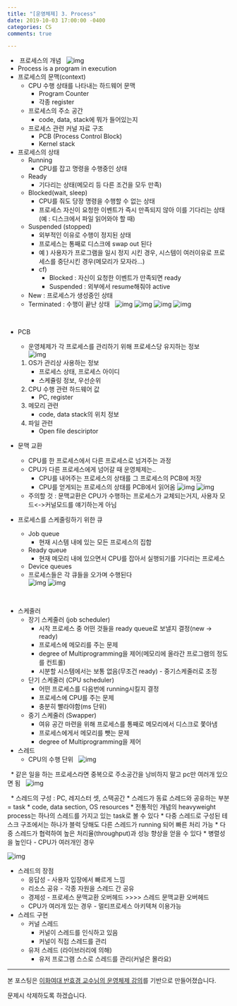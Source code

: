 ```yaml
---
title: "[운영체제] 3. Process"
date: 2019-10-03 17:00:00 -0400
categories: CS
comments: true

---
```



*  프로세스의 개념
 
	![img](https://github.com/JennyLee4517/jennylee4517.github.io/blob/master/_posts/images/03_01.png?raw=true)
 
* Process is a program in execution
* 프로세스의 문맥(context)
	* CPU 수행 상태를 나타내는 하드웨어 문맥
		* Program Counter
		* 각종 register
	* 프로세스의 주소 공간
		* code, data, stack에 뭐가 들어있는지
	* 프로세스 관련 커널 자료 구조
		* PCB (Process Control Block)
		* Kernel stack
* 프로세스의 상태
	* Running
		* CPU를 잡고 명령을 수행중인 상태
	* Ready
		* 기다리는 상태(메모리 등 다른 조건을 모두 만족)
	* Blocked(wait, sleep)
		* CPU를 줘도 당장 명령을 수행할 수 없는 상태
		* 프로세스 자신이 요청한 이벤트가 즉시 만족되지 않아 이를 기다리는 상태(예 : 디스크에서 파일 읽어와야 할 때)
	* Suspended (stopped)
		* 외부적인 이유로 수행이 정지된 상태
		* 프로세스는 통째로 디스크에 swap out 된다
		* 예 ) 사용자가 프로그램을 일시 정지 시킨 경우, 시스템이 여러이유로 프로세스를 중단시킨 경우(메모리가 모자라…)
		* cf)
			* Blocked : 자신이 요청한 이벤트가 만족되면 ready
			* Suspended : 외부에서 resume해줘야 active
	* New : 프로세스가 생성중인 상태
	* Terminated : 수행이 끝난 상태
 		![img](https://github.com/JennyLee4517/jennylee4517.github.io/blob/master/_posts/images/03_02.png?raw=true)
		![img](https://github.com/JennyLee4517/jennylee4517.github.io/blob/master/_posts/images/03_03.png?raw=true)
	![img](https://github.com/JennyLee4517/jennylee4517.github.io/blob/master/_posts/images/03_04.png?raw=true)
	![img](https://github.com/JennyLee4517/jennylee4517.github.io/blob/master/_posts/images/03_05.png?raw=true)

 
* PCB
	* 운영체제가 각 프로세스를 관리하기 위해 프로세스당 유지하는 정보  
  ![img](https://github.com/JennyLee4517/jennylee4517.github.io/blob/master/_posts/images/03_06.png?raw=true)
 
	1. OS가 관리상 사용하는 정보
		* 프로세스 상태, 프로세스 아이디
		* 스케쥴링 정보, 우선순위
	2. CPU 수행 관련 하드웨어 값
		* PC, register
	3. 메모리 관련
		* code, data stack의 위치 정보
	4. 파일 관련
		* Open file desciriptor
 
* 문맥 교환
	* CPU를 한 프로세스에서 다른 프로세스로 넘겨주는 과정
	* CPU가 다른 프로세스에게 넘어갈 때 운영체제는..
		* CPU를 내어주는 프로세스의 상태를 그 프로세스의 PCB에 저장
		* CPU를 얻게되는 프로세스의 상태를 PCB에서 읽어옴
		![img](https://github.com/JennyLee4517/jennylee4517.github.io/blob/master/_posts/images/03_07.png?raw=true)
		![img](https://github.com/JennyLee4517/jennylee4517.github.io/blob/master/_posts/images/03_08.png?raw=true)
 
 
	* 주의할 것 : 문맥교환은 CPU가 수행하는 프로세스가 교체되는거지, 사용자 모드<->커널모드를 얘기하는게 아님


* 프로세스를 스케줄링하기 위한 큐
	* Job queue
		* 현재 시스템 내에 있는 모든 프로세스의 집합
	* Ready queue
		* 현재 메모리 내에 있으면서 CPU를 잡아서 실행되기를 기다리는 프로세스
	* Device queues
	* 프로세스들은 각 큐들을 오가며 수행된다
 	
	![img](https://github.com/JennyLee4517/jennylee4517.github.io/blob/master/_posts/images/03_09.png?raw=true)
	![img](https://github.com/JennyLee4517/jennylee4517.github.io/blob/master/_posts/images/03_10.png?raw=true)
 

 
* 스케줄러
	* 장기 스케줄러 (job scheduler)
		* 시작 프로세스 중 어떤 것들을 ready queue로 보낼지 결정(new -> ready)
		* 프로세스에 메모리를 주는 문제
		* degree of Multiprogramming을 제어(메모리에 올라간 프로그램의 정도를 컨트롤)
		* 시분할 시스템에서는 보통 없음(무조건 ready) - 중기스케줄러로 조정
	* 단기 스케줄러 (CPU scheduler)
		* 어떤 프로세스를 다음번에 running시킬지 결정
		* 프로세스에 CPU를 주는 문제
		* 충분히 빨라야함(ms 단위)
	* 중기 스케줄러 (Swapper)
		* 여유 공간 마련을 위해 프로세스를 통째로 메모리에서 디스크로 쫓아냄
		* 프로세스에게서 메모리를 뺏는 문제
		* degree of Multiprogramming을 제어
* 스레드
	* CPU의 수행 단위
 	![img](https://github.com/JennyLee4517/jennylee4517.github.io/blob/master/_posts/images/03_11.png?raw=true)

 
	* 같은 일을 하는 프로세스라면 중복으로 주소공간을 낭비하지 말고 pc만 여러개 있으면 됨
 	![img](https://github.com/JennyLee4517/jennylee4517.github.io/blob/master/_posts/images/03_12.png?raw=true)

 
	* 스레드의 구성 : PC, 레지스터 셋, 스택공간
	* 스레드가 동료 스레드와 공유하는 부분 = task
		* code, data section, OS resources
	* 전통적인 개념의 heavyweight process는 하나의 스레드를 가지고 있는 task로 볼 수 있다
	* 다중 스레드로 구성된 테스크 구조에서는 하나가 블럭 당해도 다른 스레드가 running 되어 빠른 처리 가능
	* 다중 스레드가 협력하여 높은 처리율(throughput)과 성능 향상을 얻을 수 있다
	* 병렬성을 높인다 - CPU가 여러개인 경우

![img](https://github.com/JennyLee4517/jennylee4517.github.io/blob/master/_posts/images/03_13.png?raw=true)

* 스레드의 장점
	* 응답성 - 사용자 입장에서 빠르게 느낌
	* 리소스 공유 - 각종 자원을 스레드 간 공유
	* 경제성 - 프로세스 문맥교환 오버헤드 >>>> 스레드 문맥교환 오버헤드
	* CPU가 여러개 있는 경우 - 멀티프로세스 아키텍쳐 이용가능
* 스레드 구현
	* 커널 스레드
		* 커널이 스레드를 인식하고 있음
		* 커널이 직접 스레드를 관리
	* 유저 스레드 (라이브러리에 의해)
		* 유저 프로그램 스스로 스레드를 관리(커널은 몰라요)

------

본 포스팅은 [이화여대 반효경 교수님의 운영체제 강의](http://www.kocw.net/home/search/kemView.do?kemId=1046323&ar=pop)를 기반으로 만들어졌습니다.  

문제시 삭제하도록 하겠습니다.  
